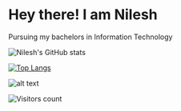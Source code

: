 # Hey there! I am Nilesh
Pursuing my bachelors in Information Technology

<!---
nileshgupta1/nileshgupta1 is a ✨ special ✨ repository because its `README.md` (this file) appears on your GitHub profile.
You can click the Preview link to take a look at your changes.
--->

![Nilesh's GitHub stats](https://github-readme-stats.vercel.app/api?username=nileshgupta1&show_icons=true&theme=solarized-light)

[![Top Langs](https://github-readme-stats.vercel.app/api/top-langs/?username=nileshgupta1&layout=compact)](https://github.com/nileshgupta1/github-readme-stats)

![alt text](http://url/to/(https://profile-counter.glitch.me/nileshgupta1/count.svg))

![Visitors count](http://(https://profile-counter.glitch.me/advaitgupta/count.svg)/to/img.png)
